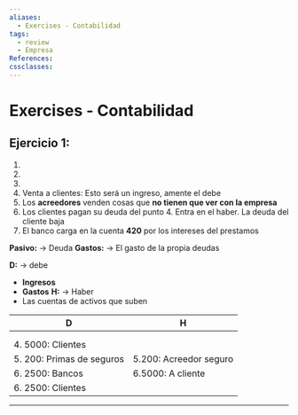 ```yaml
---
aliases:
  - Exercises - Contabilidad
tags:
  - review
  - Empresa
References: 
cssclasses:
---
```

# Exercises - Contabilidad

## Ejercicio 1:
1. 
2. 
3. 
4. Venta a clientes: Esto será un ingreso, amente el debe
5. Los **acreedores** venden cosas que **no tienen que ver con la empresa**
6. Los clientes pagan su deuda del punto 4. Entra en el haber. La deuda del cliente baja
7. El banco carga en la cuenta **420** por los intereses del prestamos

**Pasivo:** → Deuda
**Gastos:** → El gasto de la propia deudas


**D:** → debe
+ **Ingresos** 
+ **Gastos** 
**H:** → Haber
+ Las cuentas de activos que suben

| D                         | H                      |
| ------------------------- | ---------------------- |
|                           |                        |
|                           |                        |
| 4. 5000: Clientes         |                        |
| 5. 200: Primas de seguros | 5.200: Acreedor seguro |
| 6. 2500:  Bancos          | 6.5000: A cliente      |
| 6. 2500: Clientes         |                        |


***
